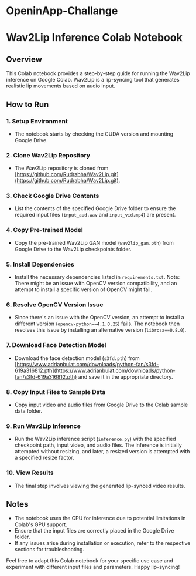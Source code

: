# OpeninApp-Challange
# Wav2Lip Inference Colab Notebook

## Overview
This Colab notebook provides a step-by-step guide for running the Wav2Lip inference on Google Colab. Wav2Lip is a lip-syncing tool that generates realistic lip movements based on audio input.

## How to Run

### 1. Setup Environment
- The notebook starts by checking the CUDA version and mounting Google Drive.

### 2. Clone Wav2Lip Repository
- The Wav2Lip repository is cloned from [https://github.com/Rudrabha/Wav2Lip.git](https://github.com/Rudrabha/Wav2Lip.git).

### 3. Check Google Drive Contents
- List the contents of the specified Google Drive folder to ensure the required input files (`input_aud.wav` and `input_vid.mp4`) are present.

### 4. Copy Pre-trained Model
- Copy the pre-trained Wav2Lip GAN model (`wav2lip_gan.pth`) from Google Drive to the Wav2Lip checkpoints folder.

### 5. Install Dependencies
- Install the necessary dependencies listed in `requirements.txt`. Note: There might be an issue with OpenCV version compatibility, and an attempt to install a specific version of OpenCV might fail.

### 6. Resolve OpenCV Version Issue
- Since there's an issue with the OpenCV version, an attempt to install a different version (`opencv-python==4.1.0.25`) fails. The notebook then resolves this issue by installing an alternative version (`librosa==0.8.0`).

### 7. Download Face Detection Model
- Download the face detection model (`s3fd.pth`) from [https://www.adrianbulat.com/downloads/python-fan/s3fd-619a316812.pth](https://www.adrianbulat.com/downloads/python-fan/s3fd-619a316812.pth) and save it in the appropriate directory.

### 8. Copy Input Files to Sample Data
- Copy input video and audio files from Google Drive to the Colab sample data folder.

### 9. Run Wav2Lip Inference
- Run the Wav2Lip inference script (`inference.py`) with the specified checkpoint path, input video, and audio files. The inference is initially attempted without resizing, and later, a resized version is attempted with a specified resize factor.

### 10. View Results
- The final step involves viewing the generated lip-synced video results.

## Notes
- The notebook uses the CPU for inference due to potential limitations in Colab's GPU support.
- Ensure that the input files are correctly placed in the Google Drive folder.
- If any issues arise during installation or execution, refer to the respective sections for troubleshooting.

Feel free to adapt this Colab notebook for your specific use case and experiment with different input files and parameters. Happy lip-syncing!
